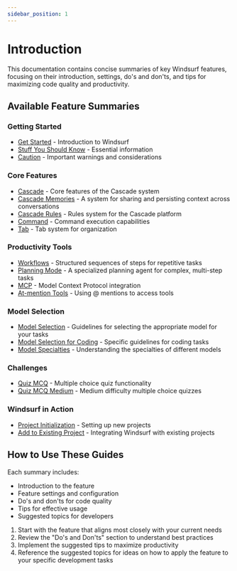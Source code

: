 ```yaml
---
sidebar_position: 1
---
```


# Introduction

This documentation contains concise summaries of key Windsurf features, focusing on their introduction, settings, do's and don'ts, and tips for maximizing code quality and productivity.

## Available Feature Summaries

### Getting Started
- [Get Started](./get-started) - Introduction to Windsurf
- [Stuff You Should Know](./stuff-you-should-know) - Essential information
- [Caution](./caution) - Important warnings and considerations

### Core Features
- [Cascade](./core-features/cascade) - Core features of the Cascade system
- [Cascade Memories](./core-features/cascade-memories) - A system for sharing and persisting context across conversations
- [Cascade Rules](./core-features/cascade-rules) - Rules system for the Cascade platform
- [Command](./core-features/command) - Command execution capabilities
- [Tab](./core-features/tab) - Tab system for organization

### Productivity Tools
- [Workflows](./productivity-tools/workflows) - Structured sequences of steps for repetitive tasks
- [Planning Mode](./productivity-tools/planning-mode) - A specialized planning agent for complex, multi-step tasks
- [MCP](./productivity-tools/mcp) - Model Context Protocol integration
- [At-mention Tools](./productivity-tools/at-mention-tools) - Using @ mentions to access tools

### Model Selection
- [Model Selection](./model-selection/model-selection) - Guidelines for selecting the appropriate model for your tasks
- [Model Selection for Coding](./model-selection/model-selection-coding) - Specific guidelines for coding tasks
- [Model Specialties](./model-selection/model-specialties-specialty) - Understanding the specialties of different models

### Challenges
- [Quiz MCQ](./challenges/quiz-mcq) - Multiple choice quiz functionality
- [Quiz MCQ Medium](./challenges/quiz-mcq-medium) - Medium difficulty multiple choice quizzes

### Windsurf in Action
- [Project Initialization](./windsurf-in-actions/project-initialization) - Setting up new projects
- [Add to Existing Project](./windsurf-in-actions/add-to-existing-project) - Integrating Windsurf with existing projects

## How to Use These Guides

Each summary includes:
- Introduction to the feature
- Feature settings and configuration
- Do's and don'ts for code quality
- Tips for effective usage
- Suggested topics for developers

1. Start with the feature that aligns most closely with your current needs
2. Review the "Do's and Don'ts" section to understand best practices
3. Implement the suggested tips to maximize productivity
4. Reference the suggested topics for ideas on how to apply the feature to your specific development tasks
